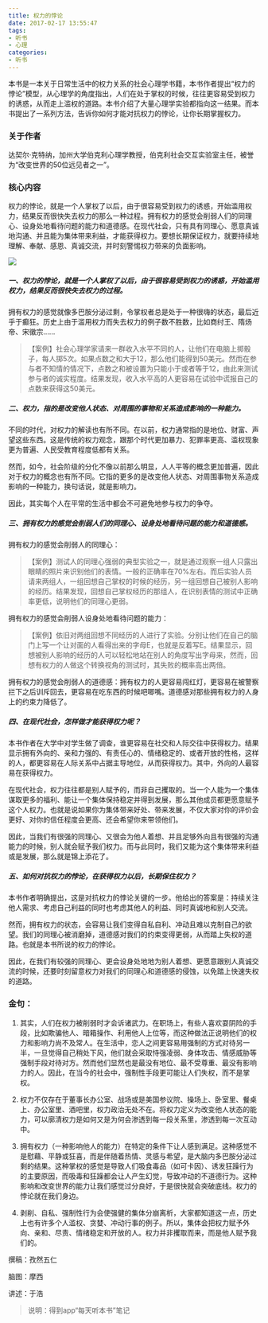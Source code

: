 ```yaml
---
title: 权力的悖论
date: 2017-02-17 13:55:47
tags:
- 听书
- 心理
categories:
- 听书
---
```

本书是一本关于日常生活中的权力关系的社会心理学书籍，本书作者提出“权力的悖论”模型，从心理学的角度指出，人们在处于掌权的时候，往往更容易受到权力的诱惑，从而走上滥权的道路。本书介绍了大量心理学实验都指向这一结果。而本书提出了一系列方法，告诉你如何才能对抗权力的悖论，让你长期掌握权力。

<!-- more -->

### 关于作者

达契尔·克特纳，加州大学伯克利心理学教授，伯克利社会交互实验室主任，被誉为“改变世界的50位远见者之一”。

### 核心内容

权力的悖论，就是一个人掌权了以后，由于很容易受到权力的诱惑，开始滥用权力，结果反而很快失去权力的那么一种过程。拥有权力的感觉会削弱人们的同理心、设身处地看待问题的能力和道德感。在现代社会，只有具有同理心、愿意真诚地沟通、并且能为集体带来利益，才能获得权力。要想长期保证权力，就要持续地理解、奉献、感恩、真诚交流，并时刻警惕权力带来的负面影响。

![](/images/权力的悖论.png)

##### 一、权力的悖论，就是一个人掌权了以后，由于很容易受到权力的诱惑，开始滥用权力，结果反而很快失去权力的过程。

拥有权力的感觉就像多巴胺分泌过剩，令掌权者总是处于一种很嗨的状态，最后近乎于癫狂。历史上由于滥用权力而失去权力的例子数不胜数，比如商纣王、隋炀帝、宋徽宗……

>【案例】社会心理学家请来一群收入水平不同的人，让他们在电脑上掷骰子，每人掷5次。如果点数之和大于12，那么他们能得到50美元。然而在参与者不知情的情况下，点数之和被设置为只能小于或者等于12，由此来测试参与者的诚实程度。结果发现，收入水平高的人更容易在试验中谎报自己的点数来获得这50美元。

##### 二、权力，指的是改变他人状态、对周围的事物和关系造成影响的一种能力。

不同的时代，对权力的解读也有所不同。在以前，权力通常指的是地位、财富、声望这些东西。这是传统的权力观念，跟那个时代更加暴力、犯罪率更高、滥权现象更为普遍、人民受教育程度低都有关系。

然而，如今，社会阶级的分化不像以前那么明显，人人平等的概念更加普遍，因此对于权力的概念也有所不同。它指的更多的是改变他人状态、对周围事物关系造成影响的一种能力，换句话说，就是影响力。

因此，其实每个人在平常的生活中都会不可避免地参与权力的争夺。

##### 三、拥有权力的感觉会削弱人们的同理心、设身处地看待问题的能力和道德感。

拥有权力的感觉会削弱人的同理心：

>【案例】测试人的同理心强弱的典型实验之一，就是通过观察一组人只露出眼睛的照片来识别他们的表情。一般的正确率在70%左右。而后实验人员请来两组人，一组回想自己掌权的时候的经历，另一组回想自己被别人影响的经历。结果发现，回想自己掌权经历的那组人，在识别表情的测试中正确率更低，说明他们的同理心更弱。

拥有权力的感觉会削弱人设身处地看待问题的能力：

>【案例】依旧对两组回想不同经历的人进行了实验。分别让他们在自己的脑门上写一个让对面的人看得出来的字母E，也就是反着写E。结果显示，回想被别人影响的经历的人可以轻松地站在别人的角度写出字母来，然而，回想有权力的人做这个转换视角的测试时，其失败的概率高出两倍。

拥有权力的感觉会削弱人的道德感：拥有权力的人更容易闯红灯，更容易在被警察拦下之后训斥回去，更容易在吃东西的时候吧唧嘴。道德感对那些拥有权力的人身上的约束力降低了。

##### 四、在现代社会，怎样做才能获得权力呢？

本书作者在大学中对学生做了调查，谁更容易在社交和人际交往中获得权力。结果显示拥有外向的、亲和力强的、有责任心的、情绪稳定的、或者开放的性格，这样的人，都更容易在人际关系中占据主导地位，从而获得权力。其中，外向的人最容易在获得权力。

在现代社会，权力往往都是别人赋予的，而非自己攫取的。当一个人能为一个集体谋取更多的福利、能让一个集体保持稳定并得到发展，那么其他成员都更愿意赋予这个人权力。也就是说如果你为集体带来好处、带来发展，不仅大家对你的评价会更好、对你的信任程度会更高、还会希望你来带领他们。

因此，当我们有很强的同理心、又很会为他人着想、并且足够外向且有很强的沟通能力的时候，别人就会赋予我们权力。而与此同时，我们又能为这个集体带来利益或是发展，那么就是锦上添花了。

##### 五、如何对抗权力的悖论，在获得权力以后，长期保住权力？

本书作者明确提出，这是对抗权力的悖论关键的一步。他给出的答案是：持续关注他人需求、考虑自己利益的同时也考虑其他人的利益、同时真诚地和别人交流。

然而，拥有权力的状态，会容易让我们变得自私自利、冲动且难以克制自己的欲望。我们的同理心被消磨掉，道德感对我们的约束变得更弱，从而踏上失权的道路。也就是本书所说的权力的悖论。

因此，在我们有较强的同理心、更会设身处地地为别人着想、更愿意跟别人真诚交流的时候，还要时刻留意权力对我们的同理心和道德感的侵蚀，以免踏上快速失权的道路。

### 金句：

1. 其实，人们在权力被削弱时才会诉诸武力。在职场上，有些人喜欢耍阴险的手段，比如欺骗他人、暗箱操作、利用他人上位等，而这种做法正说明他们的权力和影响力尚不及常人。在生活中，恋人之间更容易用强制的方式对待另一半，一旦觉得自己稍处下风，他们就会采取恃强凌弱、身体攻击、情感威胁等强制手段对待对方。然而他们显然也是最没有地位、最不受尊重、最没有影响力的人。因此，在当今的社会中，强制性手段更可能让人们失权，而不是掌权。

2. 权力不仅存在于董事长办公室、战场或是美国参议院、操场上、卧室里、餐桌上、办公室里、酒吧里，权力政治无处不在。将权力定义为改变他人状态的能力，可以廓清权力是如何又是为何会渗透到每一段关系里，渗透到每一次互动中。

3. 拥有权力（一种影响他人的能力）在特定的条件下让人感到满足。这种感觉不是慰藉、平静或狂喜，而是伴随着热情、灵感与希望，是大脑内多巴胺分泌过剩的结果。这种掌权的感觉是导致人们吸食毒品（如可卡因）、诱发狂躁行为的主要原因，而吸毒和狂躁都会让人产生幻觉，导致冲动的不道德行为。这种影响和改变世界的能力让我们感觉过分良好，于是很快就会突破底线。权力的悖论就在我们身边。

4. 剥削、自私、强制性行为会使强健的集体分崩离析，大家都知道这一点，历史上也有许多个人滥权、贪婪、冲动行事的例子。所以，集体会把权力赋予外向、亲和、尽责、情绪稳定和开放的人。权力并非攫取而来，而是他人赋予我们的。

撰稿：孜然五仁

脑图：摩西

讲述：于浩

>说明：得到app“每天听本书”笔记